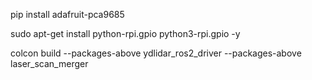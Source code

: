 pip install adafruit-pca9685

<!-- pip install RPi.GPIO -->
sudo apt-get install python-rpi.gpio python3-rpi.gpio -y

colcon build --packages-above ydlidar_ros2_driver --packages-above laser_scan_merger